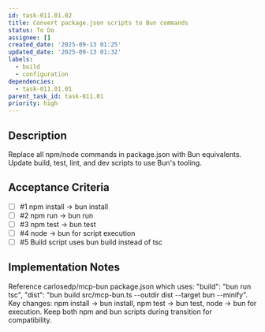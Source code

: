 ```yaml
---
id: task-011.01.02
title: Convert package.json scripts to Bun commands
status: To Do
assignee: []
created_date: '2025-09-13 01:25'
updated_date: '2025-09-13 01:32'
labels:
  - build
  - configuration
dependencies:
  - task-011.01.01
parent_task_id: task-011.01
priority: high
---
```


## Description

Replace all npm/node commands in package.json with Bun equivalents. Update build, test, lint, and dev scripts to use Bun's tooling.

## Acceptance Criteria
<!-- AC:BEGIN -->
- [ ] #1 npm install → bun install
- [ ] #2 npm run → bun run
- [ ] #3 npm test → bun test
- [ ] #4 node → bun for script execution
- [ ] #5 Build script uses bun build instead of tsc
<!-- AC:END -->


## Implementation Notes

Reference carlosedp/mcp-bun package.json which uses: "build": "bun run tsc", "dist": "bun build src/mcp-bun.ts --outdir dist --target bun --minify". Key changes: npm install → bun install, npm test → bun test, node → bun for execution. Keep both npm and bun scripts during transition for compatibility.
